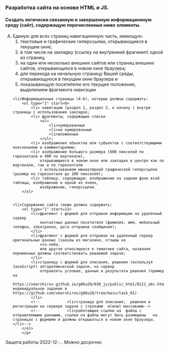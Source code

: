 <h3>Разработка сайта на основе HTML и JS.</h3>

<h4> Создать логически связанную и завершенную информационную среду (сайт), содержащую перечисленные ниже элементы.
</h4>




<ol type="A">
    <li> Единую для всех страниц навигационную часть, имеющую:
        <ol type=1>
            <li>текстовые и графические гиперссылки, открывающиеся в текущем окне;
            <li>в том числе на закладку (ссылку на внутренний фрагмент) одной из страниц;
            <li>на один или несколько внешних сайтов или страниц внешних сайтов, открывающихся в новом окне браузера;
            <li>для перехода на начальную страницу Вашей среды, открывающуюся в текущем окне браузера и
            <li>показывающую посетителю его текущее положение, выделением фрагмента навигации
        </ol>

    <li>Информационные страницы (4-6), которые должны содержать:
        <ol type="1" start=6>
            <li> навигацию (раздел 1, раздел 2, к началу ) внутри страницы с использование закладок;
            <li> фрагменты, содержащие списки
                <ul>
                    <li>нумерованные
                    <li>не нумерованные
                    <li>вложенные
                </ul>;
            <li> изображения объектов или субъектов с соответствующими пояснениями и комментариями;
            <li> изображение большого размера (600 пикселей по горизонтали и 400 по вертикали),
                открывающиеся в новом окне или закладке в центре как по вертикали, так и по горизонтали
                с использованием миниатюрной графической гиперссылки (размер по горизонтали до 100 пикселей);
            <li> таблицу, содержащую: изображение на заднем фоне всей таблицы, изображение в одной из ячеек,
                изображение, гиперссылки.
        </ol>


    <li>Содержание сайта также должно содержать:
        <ol type="1" start=11>
            <li>фрагмент с формой для отправки информации на удаленный сервер
                контактных данных посетителя (фамилия, имя, мобильный телефон, электронка, дата отправки сообщения);
            </li>
            <li>фрагмент с формой для отправки на удаленный сервер оригинальных данных (заказы из магазина, отзывы на
                что-либо,
                или другое относящееся к тематике сайта, названия переменных должны соответствовать решаемой задаче;
            </li>
            <li>страницу с формой для описания, решения (используя JavaScript) алгоритмической задачи, на сервер
                отправлять условие, данные и результаты решения (пример на
                https://vmarshirov.github.io/g06u28/030_js/public_html/0121_abc.html, индивидуальное задание в https://github.com/vmarshirov/g06u28/tree/main/task_01)
            </li>
            <!--            <li>страница для описания,  решения и регистрации на сервере задачи с строками  и(или) массивами-->
            <!--            <li>работающие ссылки на  файлы с отправляемыми данными, ссылки на файлы могут быть размещены   на страницах с формами и должны открываться в новом окне браузера.</li>-->
        </ol>
        </p>
</ol>

<p>Защита работы 2022-12-... Можно досрочно</p>
